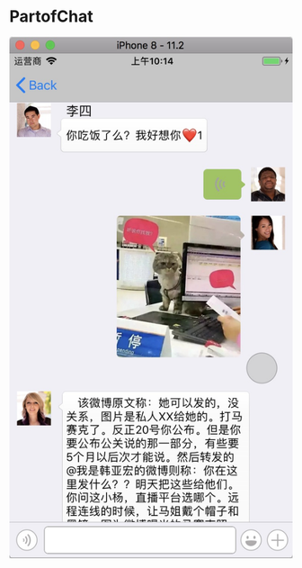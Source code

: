 # PartofChat


![Alt text](https://github.com/54fanqie/PartofChat/raw/master/Sourece/聊天界面.png)
<!--https://github.com/你的用户名/你的repository仓库名/raw/分支名master/刚你新建的图片文件夹名称/***.png ***.jpg-->

